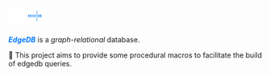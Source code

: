 
<div style="text-align: left">
    <img src="assets/logo.png" width="15%" style="margin-top: 25px">
</div>

<br>

<div>
    <i style="font-weight: bold; color: #0079fe"> EdgeDB</i> is a <i>graph-relational</i> database.
    <br>    
    <p>
       🦾 This project aims to provide some procedural macros to facilitate the build of edgedb queries.
    </p>
</div>


